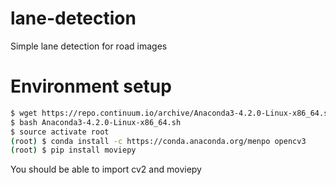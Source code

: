 # lane-detection
Simple lane detection for road images

# Environment setup

```bash
$ wget https://repo.continuum.io/archive/Anaconda3-4.2.0-Linux-x86_64.sh
$ bash Anaconda3-4.2.0-Linux-x86_64.sh
$ source activate root
(root) $ conda install -c https://conda.anaconda.org/menpo opencv3
(root) $ pip install moviepy
```

You should be able to import cv2 and moviepy